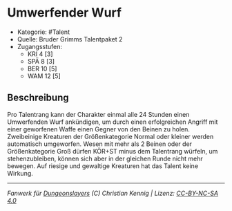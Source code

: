 <!---
Dies ist ein Fanwerk für DUNGEONSLAYERS (C) von Christian Kennig

Quellen:      [Bruder Grimms Talentpaket 2](https://www.f-space.de/ds4/downloads.html)
              [Talentbeschreibungen](https://www.f-space.de/ds4/tools-talentcards.html)
License:      [CC-BY-NC-SA 4.0](https://creativecommons.org/licenses/by-nc-sa/4.0/deed.de)
Richtlinien:  [Fanwerkrichtlinien](https://www.dungeonslayers.net/fanwerk-richtlinien/)
Autor:        Zauberlehrling
-->

  
# Umwerfender Wurf  
- Kategorie: #Talent  
- Quelle: Bruder Grimms Talentpaket 2  
- Zugangsstufen:  
  - KRI 4 [3]  
  - SPÄ 8 [3]  
  - BER 10 [5]  
  - WAM 12 [5]  

## Beschreibung  
Pro Talentrang kann der Charakter einmal alle 24 Stunden einen Umwerfenden Wurf ankündigen, um durch einen erfolgreichen Angriff mit einer geworfenen Waffe einen Gegner von den Beinen zu holen. Zweibeinige Kreaturen der Größenkategorie Normal oder kleiner werden automatisch umgeworfen. Wesen mit mehr als 2 Beinen oder der Größenkategorie Groß dürfen KÖR+ST minus dem Talentrang würfeln, um stehenzubleiben, können sich aber in der gleichen Runde nicht mehr bewegen. Auf riesige und gewaltige Kreaturen hat das Talent keine Wirkung.


___  
*Fanwerk für [Dungeonslayers](https://www.dungeonslayers.net/) (C) Christian Kennig | Lizenz: [CC-BY-NC-SA 4.0](https://creativecommons.org/licenses/by-nc-sa/4.0/deed.de)*  